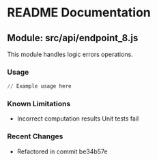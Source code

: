 # README Documentation

## Module: src/api/endpoint_8.js

This module handles logic errors operations.

### Usage

```python
// Example usage here
```

### Known Limitations

- Incorrect computation results Unit tests fail

### Recent Changes

- Refactored in commit be34b57e

